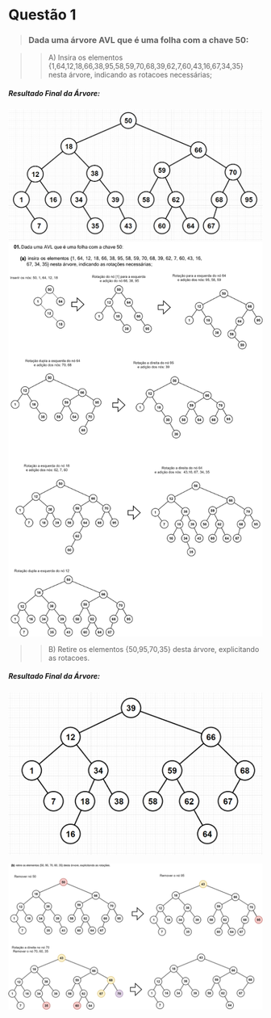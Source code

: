 # Questão 1

> ### Dada uma árvore AVL que é uma folha com a chave 50:

> > A) Insira os elementos {1,64,12,18,66,38,95,58,59,70,68,39,62,7,60,43,16,67,34,35} nesta árvore, indicando as rotacoes necessárias;

##### Resultado Final da Árvore:
![Árvore 1 Letra A](/grupo-8/Minitestes/AVL/Q1/assets/Q01_Letra_A_ArvoreFinal.png)
![Resolucão Completa - Passo a passo](/grupo-8/Minitestes/AVL/Q1/assets/Q01_Letra_A.png)

> > B) Retire os elementos {50,95,70,35} desta árvore, explicitando as rotacoes.

##### Resultado Final da Árvore:
![Árvore 1 Letra B](/grupo-8/Minitestes/AVL/Q1/assets/Q01_Letra_B_ArvoreFinal.png)

![Resolucão Completa - Passo a passo](/grupo-8/Minitestes/AVL/Q1/assets/Q01_Letra_B.jpg)
